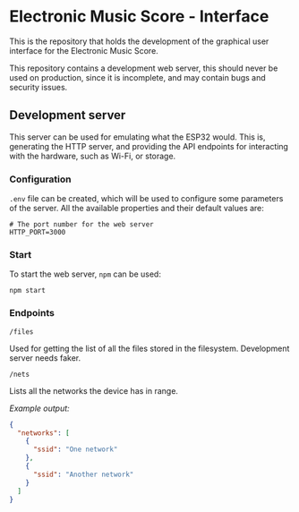 # Electronic Music Score - Interface

This is the repository that holds the development of the graphical user interface for the Electronic Music Score.

This repository contains a development web server, this should never be used on production, since it is incomplete, and
may contain bugs and security issues.

## Development server

This server can be used for emulating what the ESP32 would. This is, generating the HTTP server, and providing the API
endpoints for interacting with the hardware, such as Wi-Fi, or storage.

### Configuration

`.env` file can be created, which will be used to configure some parameters of the server. All the available properties
and their default values are:

```dotenv
# The port number for the web server
HTTP_PORT=3000
```

### Start

To start the web server, `npm` can be used:

```shell
npm start
```

### Endpoints

`/files`

Used for getting the list of all the files stored in the filesystem. Development server needs faker.

`/nets`

Lists all the networks the device has in range.

*Example output:*

```json
{
  "networks": [
    {
      "ssid": "One network"
    },
    {
      "ssid": "Another network"
    }
  ]
}
```